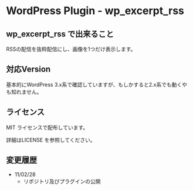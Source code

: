 # WordPress Plugin - wp_excerpt_rss

## wp_excerpt_rss で出来ること

RSSの配信を抜粋配信にし、画像を1つだけ表示します。

## 対応Version

基本的にWordPress 3.x系で確認していますが、もしかすると2.x系でも動くやも知れません。

## ライセンス
MIT ライセンスで配布しています。

詳細はLICENSE を参照してください。

## 変更履歴

* 11/02/28
    * リポジトリ及びプラグインの公開

